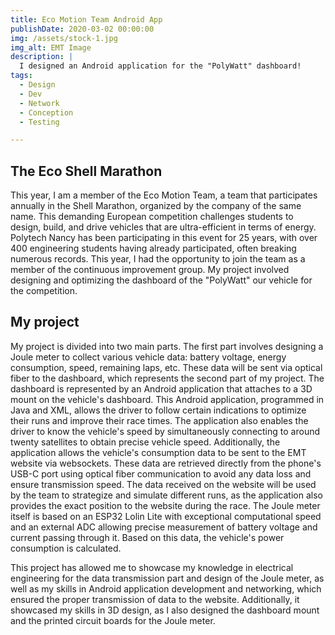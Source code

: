 ```yaml
---
title: Eco Motion Team Android App
publishDate: 2020-03-02 00:00:00
img: /assets/stock-1.jpg
img_alt: EMT Image
description: |
  I designed an Android application for the "PolyWatt" dashboard!
tags:
  - Design
  - Dev
  - Network
  - Conception
  - Testing

---
```


## The Eco Shell Marathon
This year, I am a member of the Eco Motion Team, a team that participates annually in the Shell Marathon, organized by the company of the same name. This demanding European competition challenges students to design, build, and drive vehicles that are ultra-efficient in terms of energy. Polytech Nancy has been participating in this event for 25 years, with over 400 engineering students having already participated, often breaking numerous records. This year, I had the opportunity to join the team as a member of the continuous improvement group. My project involved designing and optimizing the dashboard of the "PolyWatt" our vehicle for the competition.

## My project
My project is divided into two main parts. The first part involves designing a Joule meter to collect various vehicle data: battery voltage, energy consumption, speed, remaining laps, etc. These data will be sent via optical fiber to the dashboard, which represents the second part of my project. The dashboard is represented by an Android application that attaches to a 3D mount on the vehicle's dashboard. This Android application, programmed in Java and XML, allows the driver to follow certain indications to optimize their runs and improve their race times. The application also enables the driver to know the vehicle's speed by simultaneously connecting to around twenty satellites to obtain precise vehicle speed. Additionally, the application allows the vehicle's consumption data to be sent to the EMT website via websockets. These data are retrieved directly from the phone's USB-C port using optical fiber communication to avoid any data loss and ensure transmission speed. The data received on the website will be used by the team to strategize and simulate different runs, as the application also provides the exact position to the website during the race. The Joule meter itself is based on an ESP32 Lolin Lite with exceptional computational speed and an external ADC allowing precise measurement of battery voltage and current passing through it. Based on this data, the vehicle's power consumption is calculated.

This project has allowed me to showcase my knowledge in electrical engineering for the data transmission part and design of the Joule meter, as well as my skills in Android application development and networking, which ensured the proper transmission of data to the website. Additionally, it showcased my skills in 3D design, as I also designed the dashboard mount and the printed circuit boards for the Joule meter.


